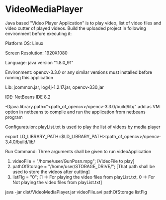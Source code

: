 # VideoMediaPlayer
Java based "Video Player Application" is to play video, list of video files and video cutter of played videos. Build the uploaded project in following environment before executing it:                                                                                                           

Platform OS: Linux 

Screen Resolution: 1920X1080

Language: java version "1.8.0_91"

Environment: opencv-3.3.0 or any similar versions must installed before running this application

Lib: jcommon.jar, log4j-1.2.17.jar, opencv-330.jar

IDE: NetBeans IDE 8.2

-Djava.library.path="<path_of_opencv>/opencv-3.3.0/build/lib/" add as VM option in netbeans to compile and run the application from netbeans program                                                                                                                      

Configuratuion: playList.txt is used to play the list of videos by media player

export LD_LIBRARY_PATH=$LD_LIBRARY_PATH:<path_of_opencv>/opencv-3.4.0/build/lib/

Run Command: Three arguments shall be given to run videoApplication
1. videoFile = "/home/user/GunPosn.mpg";  [VideoFile to play]
2. pathOfStorage = "/home/user/STORAGE_DRIVE/"; [That path shall be used to store the videos after cutting]
3. listFlg = "0"; [1 -> For playing the video files from playList.txt, 0 -> For Not playing the video files from playList.txt]

java -jar dist/VideoMediaPlayer.jar videoFile.avi pathOfStorage listFlg
  
